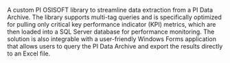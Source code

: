 A custom PI OSISOFT library to streamline data extraction from a PI Data Archive.
The library supports multi-tag queries and is specifically optimized for pulling only critical key performance indicator (KPI) metrics, which are then loaded into a SQL Server database for performance monitoring. 
The solution is also integrable with a user-friendly Windows Forms application that allows users to query the PI Data Archive and export the results directly to an Excel file.

